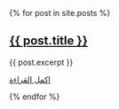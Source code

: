 
<div class="posts">
  {% for post in site.posts %}
    <article class="post">
      <h1><a href="{{ site.baseurl }}{{ post.url }}">{{ post.title }}</a></h1>

 <div class="entry">
       {{ post.excerpt }}
 </div>

 <a href="{{ site.baseurl }}{{ post.url }}" class="read-more">اكمل القراءة</a>
</article>
  {% endfor %}
</div>


